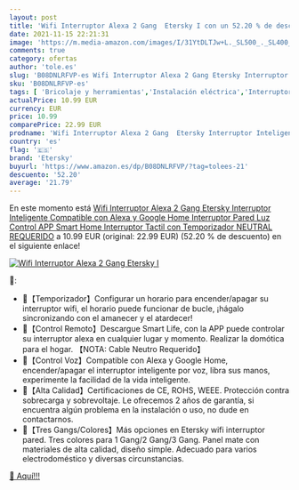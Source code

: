 ```yaml
---
layout: post
title: 'Wifi Interruptor Alexa 2 Gang  Etersky I con un 52.20 % de descuento'
date: 2021-11-15 22:21:31
image: 'https://m.media-amazon.com/images/I/31YtDLTJw+L._SL500_._SL400_.jpg'
comments: true
category: ofertas
author: 'tole.es'
slug: 'B08DNLRFVP-es Wifi Interruptor Alexa 2 Gang Etersky Interruptor...'
sku: 'B08DNLRFVP-es'
tags: [ 'Bricolaje y herramientas','Instalación eléctrica','Interruptores y reguladores de luz','Reguladores de intensidad','alexa','etersky','google','home', ]
actualPrice: 10.99 EUR
currency: EUR
price: 10.99
comparePrice: 22.99 EUR
prodname: 'Wifi Interruptor Alexa 2 Gang  Etersky Interruptor Inteligente Compatible con Alexa y Google Home  Interruptor Pared Luz Control APP  Smart Home Interruptor Tactil con Temporizador  NEUTRAL REQUERIDO'
country: 'es'
flag: '🇪🇸'
brand: 'Etersky'
buyurl: 'https://www.amazon.es/dp/B08DNLRFVP/?tag=tolees-21'
descuento: '52.20'
average: '21.79'
---
```


En este momento está [Wifi Interruptor Alexa 2 Gang  Etersky Interruptor Inteligente Compatible con Alexa y Google Home  Interruptor Pared Luz Control APP  Smart Home Interruptor Tactil con Temporizador  NEUTRAL REQUERIDO](https://www.amazon.es/dp/B08DNLRFVP/?tag=tolees-21) a 10.99 EUR (original: 22.99 EUR) (52.20 %  de descuento) en el siguiente enlace!

[![Wifi Interruptor Alexa 2 Gang  Etersky I](https://m.media-amazon.com/images/I/31YtDLTJw+L._SL500_._SL400_.jpg)](https://www.amazon.es/dp/B08DNLRFVP/?tag=tolees-21)

🔎:

- 🔸【Temporizador】Configurar un horario para encender/apagar su interruptor wifi, el horario puede funcionar de bucle, ¡hágalo sincronizando con el amanecer y el atardecer!
- 🔸【Control Remoto】Descargue Smart Life, con la APP puede controlar su interruptor alexa en cualquier lugar y momento. Realizar la domótica para el hogar. 【NOTA: Cable Neutro Requerido】
- 🔸【Control Voz】Compatible con Alexa y Google Home, encender/apagar el interruptor inteligente por voz, libra sus manos, experimente la facilidad de la vida inteligente.
- 🔸【Alta Calidad】Certificaciones de CE, ROHS, WEEE. Protección contra sobrecarga y sobrevoltaje. Le ofrecemos 2 años de garantía, si encuentra algún problema en la instalación o uso, no dude en contactarnos.
- 🔸【Tres Gangs/Colores】Más opciones en Etersky wifi interruptor pared. Tres colores para 1 Gang/2 Gang/3 Gang. Panel mate con materiales de alta calidad, diseño simple. Adecuado para varios electrodoméstico y diversas circunstancias.

[🛒 Aquí!!!](https://www.amazon.es/dp/B08DNLRFVP/?tag=tolees-21)
